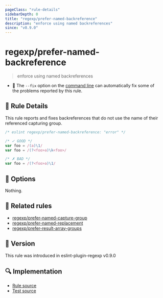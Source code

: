 ```yaml
---
pageClass: "rule-details"
sidebarDepth: 0
title: "regexp/prefer-named-backreference"
description: "enforce using named backreferences"
since: "v0.9.0"
---
```

# regexp/prefer-named-backreference

> enforce using named backreferences

- :wrench: The `--fix` option on the [command line](https://eslint.org/docs/user-guide/command-line-interface#fixing-problems) can automatically fix some of the problems reported by this rule.

## :book: Rule Details

This rule reports and fixes backreferences that do not use the name of their referenced capturing group.

<eslint-code-block fix>

```js
/* eslint regexp/prefer-named-backreference: "error" */

/* ✓ GOOD */
var foo = /(a)\1/
var foo = /(?<foo>a)\k<foo>/

/* ✗ BAD */
var foo = /(?<foo>a)\1/
```

</eslint-code-block>

## :wrench: Options

Nothing.

## :couple: Related rules

- [regexp/prefer-named-capture-group]
- [regexp/prefer-named-replacement]
- [regexp/prefer-result-array-groups]

[regexp/prefer-named-capture-group]: ./prefer-named-capture-group.md
[regexp/prefer-named-replacement]: ./prefer-named-replacement.md
[regexp/prefer-result-array-groups]: ./prefer-result-array-groups.md

## :rocket: Version

This rule was introduced in eslint-plugin-regexp v0.9.0

## :mag: Implementation

- [Rule source](https://github.com/ota-meshi/eslint-plugin-regexp/blob/master/lib/rules/prefer-named-backreference.ts)
- [Test source](https://github.com/ota-meshi/eslint-plugin-regexp/blob/master/tests/lib/rules/prefer-named-backreference.ts)

